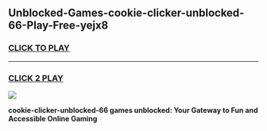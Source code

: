 
## Unblocked-Games-cookie-clicker-unblocked-66-Play-Free-yejx8
<h3>
<a href="https://premium76.site?title=cookie-clicker-unblocked-66&ref=15A">CLICK TO PLAY</a></h3>
<hr>

<h3>
<a href="https://premium76.site?title=cookie-clicker-unblocked-66&ref=15A">CLICK 2 PLAY</a>
  
</h3>

<a href="https://premium76.site?title=cookie-clicker-unblocked-66&ref=15A"><img src="https://clearcache.store/games.png"></a>


**cookie-clicker-unblocked-66 games unblocked: Your Gateway to Fun and Accessible Online Gaming**
